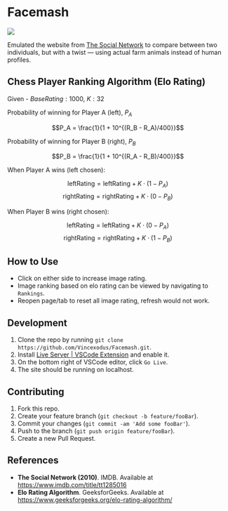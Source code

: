 # Facemash

<img src="/images/facemash.gif"/> 

Emulated the website from [The Social Network](https://www.imdb.com/title/tt1285016) to compare between two individuals, but with a twist — using actual farm animals instead of human profiles.

## Chess Player Ranking Algorithm (Elo Rating)

Given - $Base Rating: 1000$, $K: 32$

Probability of winning for Player A (left), $P_A$

$$P_A = \frac{1}{1 + 10^{(R_B - R_A)/400}}$$

Probability of winning for Player B (right), $P_B$

$$P_B = \frac{1}{1 + 10^{(R_A - R_B)/400}}$$

When Player A wins (left chosen):

$$\text{leftRating} = \text{leftRating} + K \cdot (1 - P_A)$$
$$\text{rightRating} = \text{rightRating} + K \cdot (0 - P_B)$$

When Player B wins (right chosen):

$$\text{leftRating} = \text{leftRating} + K \cdot (0 - P_A)$$
$$\text{rightRating} = \text{rightRating} + K \cdot (1 - P_B)$$

## How to Use
- Click on either side to increase image rating.
- Image ranking based on elo rating can be viewed by navigating to `Rankings`.
- Reopen page/tab to reset all image rating, refresh would not work.

## Development
1. Clone the repo by running `git clone https://github.com/Vincexodus/Facemash.git`.
2. Install [Live Server | VSCode Extension](https://ritwickdey.github.io/vscode-live-server/) and enable it.
3. On the bottom right of VSCode editor, click `Go Live`.
4. The site should be running on localhost.

## Contributing
1. Fork this repo.
2. Create your feature branch (`git checkout -b feature/fooBar`).
3. Commit your changes (`git commit -am 'Add some fooBar'`).
4. Push to the branch (`git push origin feature/fooBar`).
5. Create a new Pull Request.

## References
- **The Social Network (2010)**. IMDB. Available at https://www.imdb.com/title/tt1285016
- **Elo Rating Algorithm**. GeeksforGeeks. Available at https://www.geeksforgeeks.org/elo-rating-algorithm/